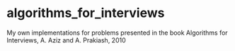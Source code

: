 # algorithms_for_interviews
My own implementations for problems presented in the book Algorithms for Interviews, A. Aziz and A. Prakiash, 2010
